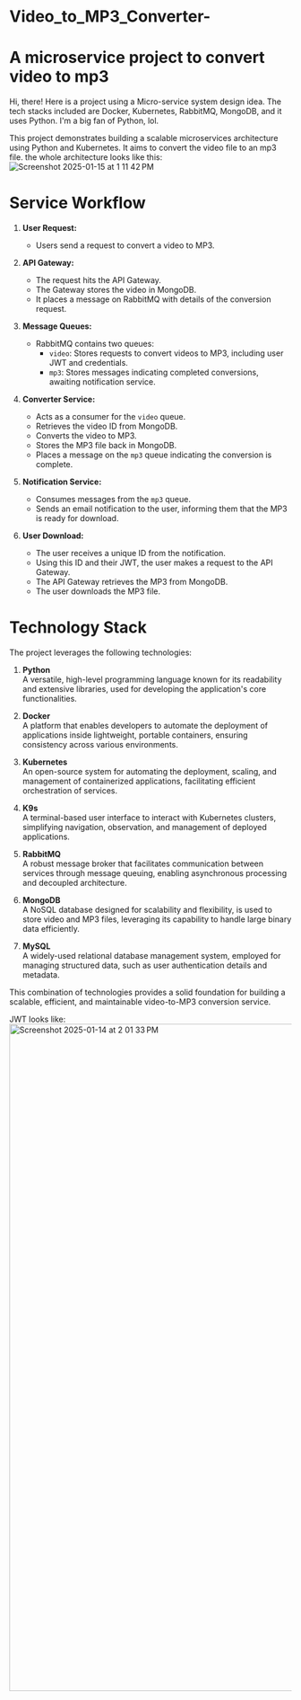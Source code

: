 
# Video_to_MP3_Converter-
A microservice project to convert video to mp3
=======
Hi, there!
Here is a project using a Micro-service system design idea. The tech stacks included are Docker, Kubernetes, RabbitMQ, MongoDB,
and it uses Python. 
I'm a big fan of Python, lol. 

This project demonstrates building a scalable microservices architecture using Python and Kubernetes.
It aims to convert the video file to an mp3 file. 
the whole architecture looks like this:
![Screenshot 2025-01-15 at 1 11 42 PM](https://github.com/user-attachments/assets/2624d5c9-3c56-4c17-8332-9b02b3088a2c)

# Service Workflow

1. **User Request:**
   - Users send a request to convert a video to MP3.

2. **API Gateway:**
   - The request hits the API Gateway.
   - The Gateway stores the video in MongoDB.
   - It places a message on RabbitMQ with details of the conversion request.

3. **Message Queues:**
   - RabbitMQ contains two queues:
     - `video`: Stores requests to convert videos to MP3, including user JWT and credentials.
     - `mp3`: Stores messages indicating completed conversions, awaiting notification service.

4. **Converter Service:**
   - Acts as a consumer for the `video` queue.
   - Retrieves the video ID from MongoDB.
   - Converts the video to MP3.
   - Stores the MP3 file back in MongoDB.
   - Places a message on the `mp3` queue indicating the conversion is complete.

5. **Notification Service:**
   - Consumes messages from the `mp3` queue.
   - Sends an email notification to the user, informing them that the MP3 is ready for download.

6. **User Download:**
   - The user receives a unique ID from the notification.
   - Using this ID and their JWT, the user makes a request to the API Gateway.
   - The API Gateway retrieves the MP3 from MongoDB.
   - The user downloads the MP3 file.

# Technology Stack

The project leverages the following technologies:

1. **Python**  
   A versatile, high-level programming language known for its readability and extensive libraries, used for developing the application's core functionalities.

2. **Docker**  
   A platform that enables developers to automate the deployment of applications inside lightweight, portable containers, ensuring consistency across various environments.

3. **Kubernetes**  
   An open-source system for automating the deployment, scaling, and management of containerized applications, facilitating efficient orchestration of services.

4. **K9s**  
   A terminal-based user interface to interact with Kubernetes clusters, simplifying navigation, observation, and management of deployed applications. 

5. **RabbitMQ**  
   A robust message broker that facilitates communication between services through message queuing, enabling asynchronous processing and decoupled architecture.

6. **MongoDB**  
   A NoSQL database designed for scalability and flexibility, is used to store video and MP3 files, leveraging its capability to handle large binary data efficiently.

7. **MySQL**  
   A widely-used relational database management system, employed for managing structured data, such as user authentication details and metadata.

This combination of technologies provides a solid foundation for building a scalable, efficient, and maintainable video-to-MP3 conversion service.





JWT looks like:
<img width="1188" alt="Screenshot 2025-01-14 at 2 01 33 PM" src="https://github.com/user-attachments/assets/9b199f71-c9c6-4649-a61c-03cc7348aedc" />



